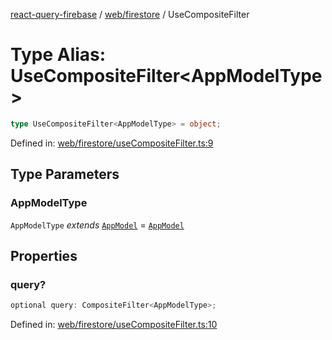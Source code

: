 [react-query-firebase](../../../modules.md) / [web/firestore](../index.md) / UseCompositeFilter

# Type Alias: UseCompositeFilter\<AppModelType\>

```ts
type UseCompositeFilter<AppModelType> = object;
```

Defined in: [web/firestore/useCompositeFilter.ts:9](https://github.com/vpishuk/react-query-firebase/blob/47ed1ecd8b83d68dd4237e8eb73f6aa6dea2c1fa/web/firestore/useCompositeFilter.ts#L9)

## Type Parameters

### AppModelType

`AppModelType` *extends* [`AppModel`](../../../types/type-aliases/AppModel.md) = [`AppModel`](../../../types/type-aliases/AppModel.md)

## Properties

### query?

```ts
optional query: CompositeFilter<AppModelType>;
```

Defined in: [web/firestore/useCompositeFilter.ts:10](https://github.com/vpishuk/react-query-firebase/blob/47ed1ecd8b83d68dd4237e8eb73f6aa6dea2c1fa/web/firestore/useCompositeFilter.ts#L10)
